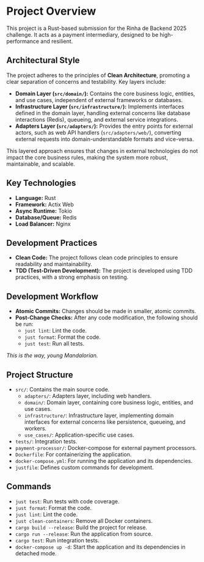 # Project Overview

This project is a Rust-based submission for the Rinha de Backend 2025 challenge. It acts as a payment intermediary, designed to be high-performance and resilient.

## Architectural Style

The project adheres to the principles of **Clean Architecture**, promoting a clear separation of concerns and testability. Key layers include:

-   **Domain Layer (`src/domain/`):** Contains the core business logic, entities, and use cases, independent of external frameworks or databases.
-   **Infrastructure Layer (`src/infrastructure/`):** Implements interfaces defined in the domain layer, handling external concerns like database interactions (Redis), queueing, and external service integrations.
-   **Adapters Layer (`src/adapters/`):** Provides the entry points for external actors, such as web API handlers (`src/adapters/web/`), converting external requests into domain-understandable formats and vice-versa.

This layered approach ensures that changes in external technologies do not impact the core business rules, making the system more robust, maintainable, and scalable.

## Key Technologies

- **Language:** Rust
- **Framework:** Actix Web
- **Async Runtime:** Tokio
- **Database/Queue:** Redis
- **Load Balancer:** Nginx

## Development Practices

- **Clean Code:** The project follows clean code principles to ensure readability and maintainability.
- **TDD (Test-Driven Development):** The project is developed using TDD practices, with a strong emphasis on testing.

## Development Workflow

- **Atomic Commits:** Changes should be made in smaller, atomic commits.
- **Post-Change Checks:** After any code modification, the following should be run:
  - `just lint`: Lint the code.
  - `just format`: Format the code.
  - `just test`: Run all tests.

*This is the way, young Mandalorian.*

## Project Structure

- `src/`: Contains the main source code.
  - `adapters/`: Adapters layer, including web handlers.
  - `domain/`: Domain layer, containing core business logic, entities, and use cases.
  - `infrastructure/`: Infrastructure layer, implementing domain interfaces for external concerns like persistence, queueing, and workers.
  - `use_cases/`: Application-specific use cases.
- `tests/`: Integration tests.
- `payment-processor/`: Docker-compose for external payment processors.
- `Dockerfile`: For containerizing the application.
- `docker-compose.yml`: For running the application and its dependencies.
- `justfile`: Defines custom commands for development.

## Commands

- `just test`: Run tests with code coverage.
- `just format`: Format the code.
- `just lint`: Lint the code.
- `just clean-containers`: Remove all Docker containers.
- `cargo build --release`: Build the project for release.
- `cargo run --release`: Run the application from source.
- `cargo test`: Run integration tests.
- `docker-compose up -d`: Start the application and its dependencies in detached mode.
